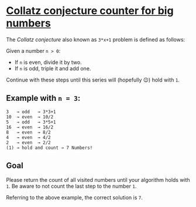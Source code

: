# [Collatz conjecture counter for big numbers](https://www.codewars.com/kata/collatz-conjecture-counter-for-big-numbers "https://www.codewars.com/kata/610eac59e3ed8c00075fcc9d")

The _Collatz conjecture_ also known as `3*x+1` problem is defined as follows:

Given a number `n > 0`:

* If `n` is even, divide it by two.
* If `n` is odd, triple it and add one.

Continue with these steps until this series will (hopefully 😉) hold with `1`.

## Example with `n = 3`:

```
3   → odd   → 3*3+1
10  → even  → 10/2
5   → odd   → 3*5+1
16  → even  → 16/2
8   → even  → 8/2
4   → even  → 4/2
2   → even  → 2/2
(1) → hold and count → 7 Numbers!
```

## Goal

Please return the count of all visited numbers until your algorithm holds with `1`. Be aware to not
count the last step to the number `1`.

Referring to the above example, the correct solution is `7`.